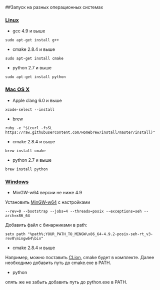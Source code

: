 ##Запуск на разных операционных системах
### [Linux](#linux)
- gcc 4.9 и выше
```
sudo apt-get install g++
```
- cmake 2.8.4 и выше
```
sudo apt-get install cmake
```
- python 2.7 и выше
```
sudo apt-get install python
```

### [Mac OS X](#macosx)
- Apple clang 6.0 и выше
```
xcode-select --install
```
- brew
```
ruby -e "$(curl -fsSL https://raw.githubusercontent.com/Homebrew/install/master/install)"
```
- cmake 2.8.4 и выше
```
brew install cmake
```
- python 2.7 и выше
```
brew install python
```

### [Windows](#windows)
- MinGW-w64 версии не ниже 4.9

Установить [MinGW-w64](http://sourceforge.net/projects/mingw-w64/)
с настройками 
```
--rev=0 --bootstrap --jobs=4 --threads=posix --exceptions=seh --arch=x86_64
```
Добавить файл с бинарниками в path:
```
setx path "%path%;YOUR_PATH_TO_MINGW\x86_64-4.9.2-posix-seh-rt_v3-rev0\mingw64\bin"
```

- cmake 2.8.4 и выше

Например, можно поставить [CLion](https://www.jetbrains.com/clion/download/#section=windows-version), cmake будет в комплекте. Далее необходимо добавить путь до cmake.exe в PATH.

- python

опять же не забыть добавить путь до python.exe в PATH.